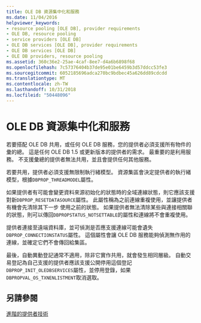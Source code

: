 ```yaml
---
title: OLE DB 資源集中化和服務
ms.date: 11/04/2016
helpviewer_keywords:
- resource pooling [OLE DB], provider requirements
- OLE DB, resource pooling
- service providers [OLE DB]
- OLE DB services [OLE DB], provider requirements
- OLE DB services [OLE DB]
- OLE DB providers, resource pooling
ms.assetid: 360c36e2-25ae-4caf-8ee7-d4a6b6898f68
ms.openlocfilehash: 7c57376404b37de95e01be6459b3d57ddcc53fe3
ms.sourcegitcommit: 6052185696adca270bc9bdbec45a626dd89cdcdd
ms.translationtype: MT
ms.contentlocale: zh-TW
ms.lasthandoff: 10/31/2018
ms.locfileid: "50448096"
---
```

# <a name="ole-db-resource-pooling-and-services"></a>OLE DB 資源集中化和服務

若要搭配 OLE DB 共用，或任何 OLE DB 服務，您的提供者必須支援所有物件的彙的總。 這是任何 OLE DB 1.5 或更新版本的提供者的需求。 最重要的是利用服務。 不支援彙總的提供者無法共用，並且會提供任何其他服務。

若要共用，提供者必須支援無限制執行緒模型。 資源集區會決定提供者的執行緒模型，根據`DBPROP_THREADMODEL`屬性。

如果提供者有可能會變更資料來源初始化的狀態時的全域連線狀態，則它應該支援對新`DBPROP_RESETDATASOURCE`屬性。 此屬性稱為之前連線重複使用，並讓提供者有機會先清除其下一步 使用之前的狀態。 如果提供者無法清除某些與連接相關聯的狀態，則可以傳回`DBPROPSTATUS_NOTSETTABLE`的屬性和連線將不會重複使用。

提供者連接至遠端資料庫，並可偵測是否應支援連線可能會遺失`DBPROP_CONNECTIONSTATUS`屬性。 這個屬性會讓 OLE DB 服務能夠偵測無作用的連線，並確定它們不會傳回給集區。

最後，自動異動登記通常不適用，除非它實作共用，就會發生相同層級。 自動交易登記為自己支援的提供者應該支援公開停用這個登記`DBPROP_INIT_OLEDBSERVICES`屬性，並停用登錄，如果`DBPROPVAL_OS_TXNENLISTMENT`取消選取。

## <a name="see-also"></a>另請參閱

[進階的提供者技術](../../data/oledb/advanced-provider-techniques.md)